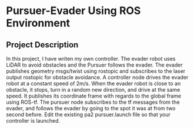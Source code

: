 # Pursuer-Evader Using ROS Environment

## Project Description

In this project, I have writen my own controller. The evader robot uses LiDAR to avoid obstacles and the Pursuer follows the evader. The evader publishes geometry msgs/twist using rostopic and subscribes to the laser output rostopic for obstacle avoidance. A controller node drives the evader robot at a constant speed of 2m/s. When
the evader robot is close to an obstacle, it stops, turn in a random new direction, and drive at the same speed. It publishes its coordinate frame with regards to the global frame using ROS-tf. The pursuer node subscribes to the tf messages from the evader, and follows the evader by going to the spot it was at from two second
before. Edit the existing pa2 pursuer.launch file so that your controller is launched.
